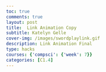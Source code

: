 ```yaml
---
toc: true
comments: true
layout: post
title:  Link Animation Copy
subtitle: Katelyn Gelle
cover-img: /images/swordplaylink.gif
description: Link Animation Final
type: hacks
courses: {'compsci': {'week': 7}}
categories: [C1.4]
---  
```

<canvas id="link" width="500" height="500"></canvas>
<script>
    window.addEventListener('load', function () {
        const canvas = document.getElementById('link');
        const ctx = canvas.getContext('2d');
        const SPRITE_WIDTH = 96;
        const SPRITE_HEIGHT = 104;
        const SCALE_FACTOR = 1;
        const FRAME_LIMIT = 5;
        class Link {
            constructor() {
                this.image = new Image();
                this.image.src = '{{site.baseurl}}/images/linksprites.png';
                this.spriteX = 100;
                this.spriteY = 0;
                this.x = 0;
                this.y = 0;
                this.scale = 1;
                this.minFrame = 0;
                this.maxFrame = FRAME_LIMIT;
                this.frameX = 0;
                this.frameY = 0;
            }
            draw(context) {
                context.drawImage(
                    this.image,
                    this.frameX * SPRITE_WIDTH,
                    this.frameY * SPRITE_HEIGHT,
                    SPRITE_WIDTH,
                    SPRITE_HEIGHT,
                    this.x,
                    this.y,
                    SPRITE_WIDTH * SCALE_FACTOR,
                    SPRITE_HEIGHT * SCALE_FACTOR,
                );
            }
            update() {
                if (isMovingLeft) {
                    this.moveLeft()
                } else if (isMovingRight) {
                    this.moveRight()
                } else if (isIdle) {
                    this.idle()
                }
        }
        // Constants for jump behavior
        const gravity = 0.5;
        const jumpStrength = -10;
        let isJumping = false;
        // Constants for left and right behavior
        let isMovingLeft = false;
        let isMovingRight = false;
        let isIdle = true;
        // Function to handle jumping when spacebar is pressed
        function jump() {
            if (!isJumping) {
                spriteVelocityY = jumpStrength;
                isJumping = true;
            }
        }
        // Function to handle moving left when a is pressed
        function moveLeft() {
            if (!isMovingLeft) {
                isMovingLeft = true;
                link.frameY = 5;
                link.maxFrame = 9;
                spriteX -= 5;
            }
        }
        // Function to handle moving right when d is pressed
        function moveRight() {
            if (!isMovingRight) {
                isMovingRight = true;
                link.frameY = 7;
                link.maxFrame = 9;
                spriteY += 5;
            }
        }
        // Function to handle idle
        function idle() {
            if (!isIdle) {
                isIdle = true;
                link.frameY = 0;
                link.maxFrame = 3;
            }
        }
        // Event listener for key downs
        window.addEventListener('keydown', (event) => {
            if (event.key === ' ') {
                jump();
            } else if (event.key === 'a') {
                moveLeft();
            } else if (event.key === 'd') {
                moveRight();
            } else () {
                idle();
            }
        });
        // Event listener for key ups
        window.addEventListener('keyup', (event) => {
            if (event.key === 'a') {
                isMovingLeft = false;
            } else if (event.key === 'd') {
                isMovingRight = false;
            } else {
                isIdle = true;
            }
        })
        let framesPerSecond = 10
        function animate() {
            ctx.clearRect(0, 0, canvas.width, canvas.height);
            link.draw(ctx);
            link.update();
            requestAnimationFrame(animate);
        }
        animate();
        link.image.onload = function() {
            animate();
        };
    });
</script>